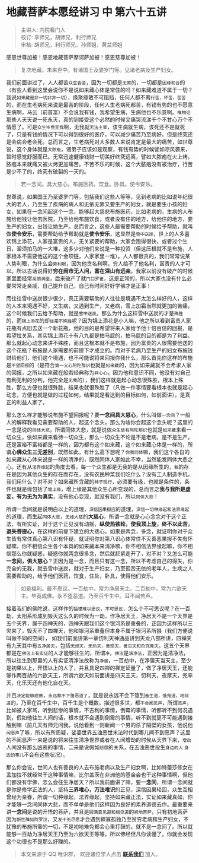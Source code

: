# 地藏菩萨本愿经讲习 中 第六十五讲

> 主讲人: 内院看门人 <br />
> 校订: 李师兄，胡师兄，利行师兄 <br />
> 审核: 胡师兄，利行师兄，孙师姐，黄兰师姐 <br />

感恩世尊加被！感恩地藏菩萨摩诃萨加被！感恩慈尊加被！

> 复次地藏。未来世中。有诸国王及婆罗门等。见诸老病及生产妇女。

我们前面讲过了，人人都苦`众生皆苦`，因为一切都是`无常`的，一切都是`因缘和合`的（有些人看到这里会说你不是说如来藏心体是常住的吗？如来藏难道不属于一切？我说`如来藏是非一切非非一切`），缘聚缘散不可阻挡，任何人都不离`行苦，坏苦，苦苦`的，而在生老病死来说是最苦的阶段，任何人生老病死都苦，有钱有势的也不愿意生病啊，马云（前首富）不会说我有钱，我希望生病，生病他也不乐意啊。`唯物论`那些人天天说一死永灭，真的到接受这个必然的时候又痛哭流涕千个不甘心万个不情愿了。可是`众生毕竟无我`啊，无我就`无法主宰`，该生病就生病，该死还不是就死了，只是有钱的情况下可以得到很好的医疗，可以减少痛苦乃至病好。但是终究还是会病会老会死。总而言之，生老病死对大多数人来说肯定是最大的痛苦，如世尊说，这个身体就是`大脓疱`，诸弟子应该如是观察，有钱有势的时候譬如凉风袭来，暂时感觉舒服而已。无常迅速健康钱财一切美好终究远离，譬如大脓疱在火上烤，脓疱本来就痛又被火烤更加痛苦。不苦不乐的时候，这个大脓疱没有被治疗，行苦是少不了的，终究有破裂的一天的。

> 若一念间。具大慈心。布施医药。饮食。卧具。使令安乐。

世尊说，如果国王乃至婆罗门等，包括我们这些人等等，见到老病的比如说年纪很大的老人，乃至生了疾病的病人和无依无靠又要生产的妇女，就是要生小孩的妇女，如果在一念间起这个一念，能够起大慈悲布施医药，比如老病的，生病的人布施给他钱让他去医院，乃至给他布施饮食，或者没有住的地方，给他住的地方，要生产的妇女，出钱让她生产。总而言之，这些人最需要帮助的时候给予帮助，就叫做**使令安乐**，需要帮助给予帮助就是**使令安乐**，这显然是`雪中送炭`，世上的人多喜欢锦上添花，人家是富贵的人，无关紧要的帮助，大家会跑得很快，或者过个生日，溜须拍马的一大堆，这多少对他们来说是一种投资（但这压根就不是布施，人家根本不需要他送的这个金项链，人家家里一堆）。人人都很贪的，我们常常说某人势利眼，为什么会`势利眼`，因为他贪名利啊，穷人给不了他名利，富贵的人才可以。所以古话说得好**穷在闹市无人问，富在深山有远亲**。我家以前没有破产的时候家里面经常`高朋满座`，后来破产了就`门口罗雀`，这是正常的，所以大家也没有什么必要常常走亲戚，自己提升自己，自己有时间好好学佛才是正事！

而往往雪中送炭很少很少，真正需要帮助的人往往是境遇不太怎么样好的人，这样的人本来境遇不好，又生病，又遇到生产，又老病，雪上加霜当然就更加的苦痛，这个时候我们去给予帮助，就是`雪中送炭`。那么为什么这样雪中送炭的才是`殊胜`的，而`锦上添花`的却`丝毫不殊胜`呢？因为锦上添花是小人嘛，他之所以看到富贵人家花瓶有点旧去送一个新花瓶，他的目的是希望将来人家给予他十倍百倍的回报，是希望拉关系，其实锦上添花十有八九都是拍马屁的，拍马屁的目的都是为了利益。那么就起心动念来讲不殊胜，而且这根本就不是布施，因为富贵的人很需要他送的这个花瓶？布施是人家需要的前提下才成立的。而对于老病乃至生产的妇女布施钱财给他们，他们这个境遇，也不可能说将来回报你我什么，那么首先你这样的布施是`不望回报`的（是符合`第一义心阿陀那识`也就是`如来藏`的，因为如来藏就不会希求人家的回报，之所以如来藏在般若经典称为`非心心`，因为他和意识不同，他没有对自己有利无利的分判，他完全是`无我`的），我们这样就是起心动念很殊胜，根本上殊胜，那么方便也就很殊胜，结果也就很殊胜了（凡做一件事情要看根本也就是起心动念，方便也就是做的过程如何，结果就是看达到的目标如何，如前面讲）。是真正的利益人家了。

那么怎么样才能够说布施不望回报呢？要**一念间具大慈心**，什么叫做`一念间`？一般人的解释我看见需要帮助的人，起这个念头，那么为啥你会起这个念头呢？这里的一念是说的`同体大悲`，所谓同体大悲，就是说依`众生皆有阿陀那识`也就是`如来藏`来看一切众生，依如来藏来看待一切众生，那么一切众生不论是不是老病，是不是生产，还是富裕不富裕都是一样的，因为都有这个如来藏，这个如来藏心体是一样的，所谓**心佛众生三无差别**，既然如此，有什么高下想呢？`你我同体`嘛，我们这个各自的如来藏从心体来说是一样的清净的，既然同体人家如此不幸，当然能发同体大悲之心。还有从`法界缘起`的角度去看，每一个众生都是无我的是从因缘所生的，`我`的存在是因为其他众生的存在而存在，没有农民种菜我们吃什么？没有工人制造手机，我们用什么？对不对？如来藏所含藏的`种子现行`，必须要有缘，也就是条件的，条件也就是缘包括了`增上缘`，增上缘是其他众生心所变现的，总而言之**我与我所是虚妄，有为无为为真实**，没有他心变现，就没有我们，所以`同体大悲`！

所谓一念间就是说明白以上的道理，`深信因果报应`的道理，`深信一切种缘起和法界缘起`的道理，而生起`同体大悲`，`无缘大慈`的**大慈心**，所谓一念就是心心念念对于这个正法，有所实证，对于这个正见没有动摇，**纵使热铁轮，使我顶上旋，终不以此苦，退失菩提心**，在这样的前提下建立的大悲心。如果是两念，多念，就证明你对于众生皆有常住真心第八识有怀疑，就证明你对第八识心体常住不灭善恶果报不失有怀疑嘛，你不相信众生各个本具的如来藏本来清净嘛，你不相信法界缘起嘛，你不相信那么你就疑惑，疑惑你就两念很多念，然后就赶紧走开了，对不对？又怎么可能**一念间，俱大慈心**？正因为是一念，而且只有这一念，所以不考虑自己的得失，你完全的无我，就去雪中送炭，就对于生产妇女，乃至孤苦无依的老年人，生病之人需要帮助的，给予他们医药，饮食，住处，卧具，使得他们安乐。

> 如是福利。最不思议。一百劫中。常为净居天主。二百劫中。常为六欲天主。毕竟成佛。永不堕恶道。乃至百千生中。耳不闻苦声。

接着我们的佛陀说，这样作的`福德难以思议`，`不可思议`，怎么个不可思议呢？在一百劫，太阳系形成到毁灭这么久的时候为一劫，作净居天王，净居天不是一个天界是五个天界，属于四禅天的，四禅天跟我们这个银河系是重叠的，正因为这样所以三灾来了，毁灭不了四禅天，他和银河系重叠但本身不属于银河系所摄（我们方便说叫做不同的空间）， 如我们前面讲第一章忉利天神通品讲到天龙八部所讲，四禅天有九天其中有`五净居天`，包括`无烦天，无热天，善现天，善见天和色究竟天`。这五个天界都是在`佛法上有实证`的人才能够往生的，所谓`净`，`佛法`是`清净法`，正因为是清净法，所以往生到那里的人有实证清净法故称为`净居`，一百劫中，在净居天当天主，至少是初果以上，开悟以上的人了，并且具足四禅的禅定证量了，做了净居天王，还能够作两百劫的六欲天王，所谓六欲天如前面讲是四天王天，忉利天，夜摩天，兜率天，化乐天还有他化自在天。

并且`决定能够成佛`，`永远都不下堕恶道了`，就是说永远不会下堕到`畜生道，饿鬼道，地狱道`的，乃至在百千生中，百千生是个概数，描述很多世，都`不会闻恶声`，所谓`恶声`，比如被人家骂，听到悲惨的事情，不吉利的事情，倒霉的事情，听都听不到何况遇到，假如他往生人间的话，根本就不会遇到倒霉的事情，听不到就更不可能遇到接触到嘛（前几天有师兄问我，说他看到一则新闻一个男的杀了隔壁的女孩，他说他`闻恶声`了嘛，所以有所质疑，娑婆世界五浊恶世末法时代到哪儿闻不到恶声？这里的不闻恶声一来是说的将来往生清净世界或者在人间增劫的时候从天界下来，`增劫`人间没有那么凶恶的事情，二来是说假如`悲愿`的关系，在五浊恶世投生`身边的人` `身边的事儿`不会有这些状况）。

那么你会说，世间人也有善良的人去布施老病以及生产妇女啊，比如特蕾莎修女在孟加拉不就经常干这种事情嘛，比尔盖茨在非洲他的基金会也干这种事情啊，但他们都没有学佛，怎么会往生净居天？所以我前面讲了嘛，要**一念间**，所谓一念间就是你是修学正法的人，坚持**三界唯心，万法唯识**的正见，深信因果轮回，众生互相曾经为亲眷，所谓一切种缘起，法界缘起，坚持如来藏正法，实证如来藏真如，你才能够一念间同体大悲，而不单单是他们这样因为良好的素养道德去作。最重要来讲**一念间**是说的开悟的菩萨，并且是`圆满真见道和相见道`的`初地菩萨`，只有初地菩萨因为`断性障如阿罗汉`，又`发十无尽愿`才会遇到鳏寡孤独乃至贫穷老病和生产妇女，不犹豫的布施所需的一切，不是初地难免都会心里打鼓的，就不是一念间了。所以就能够一百劫为净居天王乃至为六欲天王等等。所以佛经但凡你读懂了，你就会发现这个功德也不是那么好赚的。

> 本文来源于 QQ 唯识群， 欢迎诸位学人点击 **[联系我们](https://mp.weixin.qq.com/s/lZCfWjmLjgNR165Tx4_bCQ)** 加入。
